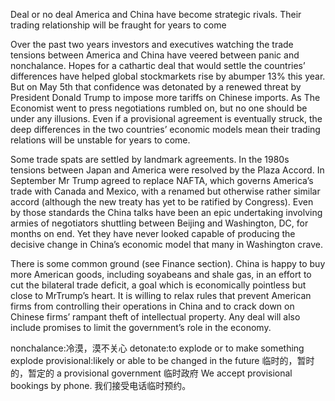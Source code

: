 Deal or no deal 
America and China have become strategic rivals. 
Their trading relationship will be fraught for years to come
  
Over the past two years investors and executives watching the trade tensions between America and China have veered between panic and nonchalance. Hopes for a cathartic deal that would settle the countries’ differences have helped global stockmarkets rise by abumper 13% this year. But on May 5th that confidence was detonated by a renewed threat by President Donald Trump to impose more tariffs on Chinese imports. As The Economist went to press negotiations rumbled on, but no one should be under any illusions. Even if a provisional agreement is eventually struck, the deep differences in the two countries’ economic models mean their trading relations will be unstable for years to come.

Some trade spats are settled by landmark agreements. In the 1980s tensions between Japan and America were resolved by the Plaza Accord. In September Mr Trump agreed to replace NAFTA, which governs America’s trade with Canada and Mexico, with a renamed but otherwise rather similar accord (although the new treaty has yet to be ratified by Congress). Even by those standards the China talks have been an epic undertaking involving armies of negotiators shuttling between Beijing and Washington, DC, for months on end. Yet they have never looked capable of producing the decisive change in China’s economic model that many in Washington crave.

There is some common ground (see Finance section). China is happy to buy more American goods, including soyabeans and shale gas, in an effort to cut the bilateral trade deficit, a goal which is economically pointless but close to MrTrump’s heart. It is willing to relax rules that prevent American firms from controlling their operations in China and to crack down on Chinese firms’ rampant theft of intellectual property. Any deal will also include promises to limit the government’s role in the economy.

nonchalance:冷漠，漠不关心
detonate:to explode or to make something explode
provisional:likely or able to be changed in the future
临时的，暂时的，暂定的
a provisional government 临时政府
We accept provisional bookings by phone. 我们接受电话临时预约。